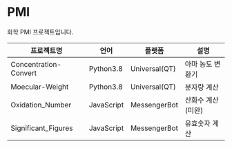 # PMI
화학 PMI 프로젝트입니다.

|프로젝트명|언어|플랫폼|설명|
|-----|---|---|-----|
|Concentration-Convert|Python3.8|Universal(QT)|아마 농도 변환기|
|Moecular-Weight|Python3.8|Universal(QT)|분자량 계산|
|Oxidation_Number|JavaScript|MessengerBot|산화수 계산(미완)|
|Significant_Figures|JavaScript|MessengerBot|유효숫자 계산|
